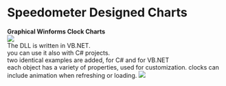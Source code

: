 # Speedometer Designed Charts
<b>Graphical Winforms Clock Charts</b> 
<br/>
<img src="http://i.imgur.com/EdsyThw.png"/>
<br/>
The DLL is written in VB.NET. <br/>
you can use it also with C# projects. <br/>
two identical examples are added, for C# and for VB.NET <br/>
each object has a variety of properties, used for customization.
clocks can include animation when refreshing or loading.
<img src="http://i.imgur.com/EgrLU9t.png"/>

